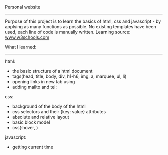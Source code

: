 Personal website
******************************
Purpose of this project is to learn the basics of html, css and javascript - by applying as many functions as possible.
No existing templates have been used, each line of code is manually written.
Learning source: www.w3schools.com


What I learned:
************************
html:
- the basic structure of a html document
- tags(head, title, body, div, h1-h6, img, a, marquee, ul, li) 
- opening links in new tab using <a href="" target="_blank"></a>
- adding mailto and tel:

css:
- background of the body of the html
- css selectors and their {key: value} attributes
- absolute and relative layout
- basic block model
- css(:hover, )

javascript:
- getting current time